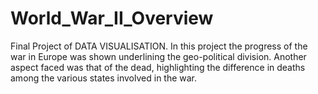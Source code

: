# World_War_II_Overview

Final Project of DATA VISUALISATION.
In this project the progress of the war in Europe was shown underlining the geo-political division.
Another aspect faced was that of the dead, highlighting the difference in deaths among the various states involved in the war.
